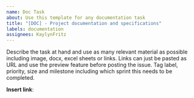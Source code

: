 ```yaml
---
name: Doc Task
about: Use this template for any documentation task
title: "[DOC] - Project documentation and specifications"
labels: documentation
assignees: KaylynFritz
---
```


Describe the task at hand and use as many relevant material as possible including image, docx, excel sheets or links. Links can just be pasted as URL and use the preview feature before posting the issue. Tag label, priority, size and milestone including which sprint this needs to be completed.

**Insert link**: 